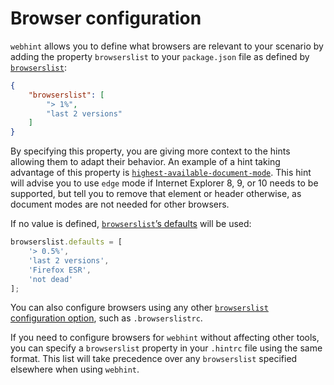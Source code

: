 # Browser configuration

`webhint` allows you to define what browsers are relevant to your
scenario by adding the property `browserslist` to your `package.json`
file as defined by [`browserslist`][browserslist]:

```json
{
    "browserslist": [
        "> 1%",
        "last 2 versions"
    ]
}
```

By specifying this property, you are giving more context to the hints
allowing them to adapt their behavior. An example of a hint taking
advantage of this property is [`highest-available-document-mode`][doc
modes]. This hint will advise you to use `edge` mode if Internet
Explorer 8, 9, or 10 needs to be supported, but tell you to remove that
element or header otherwise, as document modes are not needed for other
browsers.

If no value is defined, [`browserslist`’s defaults][browserslist
defaults] will be used:

```js
browserslist.defaults = [
    '> 0.5%',
    'last 2 versions',
    'Firefox ESR',
    'not dead'
];
```

You can also configure browsers using any other
[`browserslist` configuration option][browserslist defaults], such as
`.browserslistrc`.

If you need to configure browsers for `webhint` without affecting
other tools, you can specify a `browserslist` property in your
`.hintrc` file using the same format. This list will take precedence
over any `browserslist` specified elsewhere when using `webhint`.

<!-- Link labels: -->

[browserslist]: https://github.com/ai/browserslist#readme
[browserslist defaults]: https://github.com/ai/browserslist#queries
[doc modes]: https://webhint.io/docs/user-guide/hints/hint-highest-available-document-mode/
